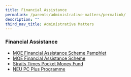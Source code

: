 ```yaml
---
title: Financial Assistance
permalink: /parents/administrative-matters/permalink/
description: ""
third_nav_title: Administrative Matters
---
```

### Financial Assistance

* [MOE Financial Assistance Scheme Pamphlet](https://www.moe.gov.sg/financial-matters/financial-assistance) 
* [MOE Financial Assistance Scheme](/files/Financial%20Assistance/MOE%20FAS%20Application%20Form%20Sep%202022.pdf)
* [Straits Times Pocket Money Fund](https://www.spmf.org.sg/howtoapply)
* [NEU PC Plus Programme](https://www.imda.gov.sg/neupc)